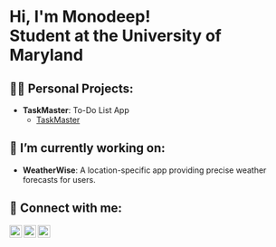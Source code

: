 <h1>Hi, I'm Monodeep! <br/>Student at the University of Maryland
  
<h2>👨‍💻 Personal Projects:</h2>

- **TaskMaster**: To-Do List App</b>
  - [TaskMaster](https://github.com/mchahal7/To-Do-List.git)
 
## 🔭 I’m currently working on:
- **WeatherWise**: A location-specific app providing precise weather forecasts for users.

  
<h2> 🤳 Connect with me:</h2>

[<img align="left" alt="JoshMadakor | Twitter" width="22px" src="https://cdn.jsdelivr.net/npm/simple-icons@v3/icons/twitter.svg" />][twitter]
[<img align="left" alt="JoshMadakor | LinkedIn" width="22px" src="https://cdn.jsdelivr.net/npm/simple-icons@v3/icons/linkedin.svg" />][linkedin]
[<img align="left" alt="JoshMadakor | Instagram" width="22px" src="https://cdn.jsdelivr.net/npm/simple-icons@v3/icons/instagram.svg" />][instagram]

[twitter]: https://twitter.com/mchahal_7
[instagram]: https://www.instagram.com/mchahal_7/
[linkedin]: https://www.linkedin.com/in/monodeep-chahal-871355290/


<!--
**joshmadakor1/joshmadakor1** is a ✨ _special_ ✨ repository because its `README.md` (this file) appears on your GitHub profile.

Here are some ideas to get you started:

- 🔭 I’m currently working on ...
- 🌱 I’m currently learning ...
- 👯 I’m looking to collaborate on ...
- 🤔 I’m looking for help with ...
- 💬 Ask me about ...
- 📫 How to reach me: ...
- 😄 Pronouns: ...
- ⚡ Fun fact: ...
-->
